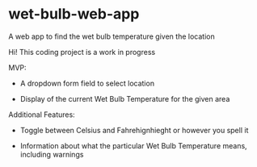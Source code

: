 # wet-bulb-web-app
A web app to find the wet bulb temperature given the location


Hi! This coding project is a work in progress


MVP:

- A dropdown form field to select location

- Display of the current Wet Bulb Temperature for the given area



Additional Features:

- Toggle between Celsius and Fahrehignhieght or however you spell it 

- Information about what the particular Wet Bulb Temperature means, including warnings